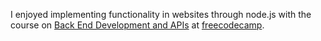 I enjoyed implementing functionality in websites through node.js with the course on [Back End Development and APIs](https://www.freecodecamp.org/learn/back-end-development-and-apis/) at [freecodecamp](https://www.freecodecamp.org).
